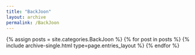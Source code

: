```yaml
---
title: "BackJoon"
layout: archive
permalink: /BackJoon
---
```



{% assign posts = site.categories.BackJoon %}
{% for post in posts %} {% include archive-single.html type=page.entries_layout %} {% endfor %}
